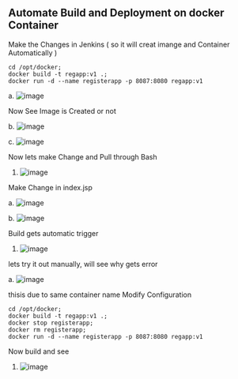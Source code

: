 ## Automate Build and Deployment on docker Container

Make the Changes in Jenkins ( so it will creat imange and Container Automatically )
```
cd /opt/docker;
docker build -t regapp:v1 .;
docker run -d --name registerapp -p 8087:8080 regapp:v1
```

a. ![image](https://github.com/pranav278/Simple_Devops_Project/assets/84725860/38fe4f9c-9f2d-4276-b717-72e098de5120)

Now See Image is Created or not 

b. ![image](https://github.com/pranav278/Simple_Devops_Project/assets/84725860/8f67efea-375a-4c11-80e8-d745401a473e)

c. ![image](https://github.com/pranav278/Simple_Devops_Project/assets/84725860/2d461242-4484-4892-b6f4-3b989b3b1bf6)

Now lets make Change and Pull through Bash 

1. ![image](https://github.com/pranav278/Simple_Devops_Project/assets/84725860/36f3fbd8-3cb9-4b69-8f86-659a091f0274)

Make Change in index.jsp

a. ![image](https://github.com/pranav278/Simple_Devops_Project/assets/84725860/2f774279-4afc-4ef1-8af3-634e698afc06)

b. ![image](https://github.com/pranav278/Simple_Devops_Project/assets/84725860/346f1fb0-6d5a-4649-a9d2-9828568eaad2)

Build gets automatic trigger

1. ![image](https://github.com/pranav278/Simple_Devops_Project/assets/84725860/775b62fb-49ac-4c32-a9cf-f7c58653ad8d)

lets try it out manually, will see why gets error


a. ![image](https://github.com/pranav278/Simple_Devops_Project/assets/84725860/45bc9344-8cde-4d72-b85f-6360a22bb791)

thisis due to same container name
Modify Configuration 
```
cd /opt/docker;
docker build -t regapp:v1 .;
docker stop registerapp;
docker rm registerapp;
docker run -d --name registerapp -p 8087:8080 regapp:v1
```
Now build and see

1. ![image](https://github.com/pranav278/Simple_Devops_Project/assets/84725860/249311f0-9756-4025-83ba-06b472c50830)








